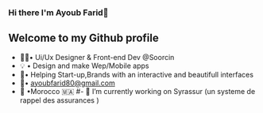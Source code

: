 
### Hi there I'm Ayoub Farid👋
## Welcome to my Github profile
- 👩‍💻• Ui/Ux Designer & Front-end Dev @Soorcin
- 💡 • Design and make Wep/Mobile apps
- 🎯• Helping Start-up,Brands with an interactive and beautifull interfaces
- 📨• ayoubfarid80@gmail.com
- 📍 •Morocco 🇲🇦
#-  🔭 I’m currently working on Syrassur (un systeme de rappel des assurances )
<!--
**ayoubfarid/ayoubfarid** is a ✨ _special_ ✨ repository because its `README.md` (this file) appears on your GitHub profile.

Here are some ideas to get you started:

- 🔭 I’m currently working on ...
- 🌱 I’m currently learning ...
- 👯 I’m looking to collaborate on ...
- 🤔 I’m looking for help with ...
- 💬 Ask me about ...
- 📫 How to reach me: ...
- 😄 Pronouns: ...
- ⚡ Fun fact: ...
-->
